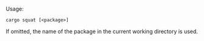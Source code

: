 Usage:

```
cargo squat [<package>]
```

If omitted, the name of the package in the current working directory is used.
